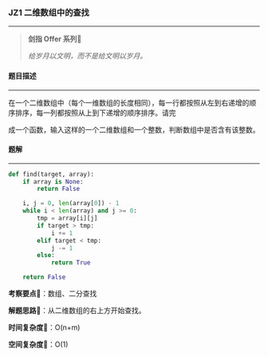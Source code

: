 ### JZ1 二维数组中的查找

---



> **剑指 Offer 系列**🌟
>
> *给岁月以文明，而不是给文明以岁月。*



#### 题目描述

---

在一个二维数组中（每个一维数组的长度相同），每一行都按照从左到右递增的顺序排序，每一列都按照从上到下递增的顺序排序。请完

成一个函数，输入这样的一个二维数组和一个整数，判断数组中是否含有该整数。



#### 题解

---

```python
def find(target, array):
    if array is None:
        return False

    i, j = 0, len(array[0]) - 1
    while i < len(array) and j >= 0:
        tmp = array[i][j]
        if target > tmp:
            i += 1
        elif target < tmp:
            j -= 1
        else:
            return True

    return False
```



**考察要点**🍥：数组、二分查找

**解题思路**🍬：从二维数组的右上方开始查找。



**时间复杂度**🍉：O(n+m)

**空间复杂度**🍭：O(1)

